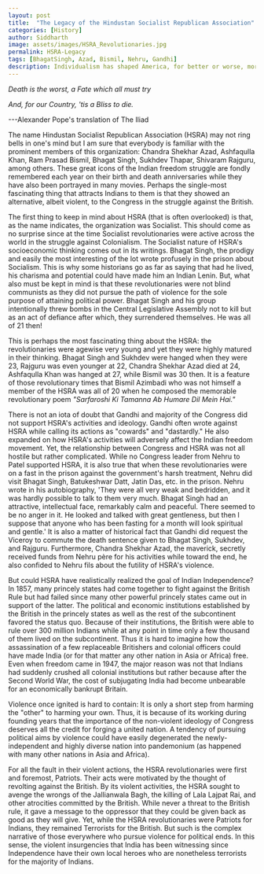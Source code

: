 ```yaml
---
layout: post
title:  "The Legacy of the Hindustan Socialist Republican Association"
categories: [History]
author: Siddharth
image: assets/images/HSRA_Revolutionaries.jpg
permalink: HSRA-Legacy
tags: [BhagatSingh, Azad, Bismil, Nehru, Gandhi]
description: Individualism has shaped America, for better or worse, more than any other ideology.
---
```

<i>Death is the worst, a Fate which all must try</i>

<i>And, for our Country, 'tis a Bliss to die.</i>

---Alexander Pope's translation of The Iliad 

The name Hindustan Socialist Republican Association (HSRA) may not ring bells in one's mind but I am sure that everybody is familiar with the prominent members of this organization: Chandra Shekhar Azad, Ashfaqulla Khan, Ram Prasad Bismil, Bhagat Singh, Sukhdev Thapar, Shivaram Rajguru, among others. These great icons of the Indian freedom struggle are fondly remembered each year on their birth and death anniversaries while they have also been portrayed in many movies. Perhaps the single-most fascinating thing that attracts Indians to them is that they showed an alternative, albeit violent, to the Congress in the struggle against the British.

The first thing to keep in mind about HSRA (that is often overlooked) is that, as the name indicates, the organization was Socialist. This should come as no surprise since at the time Socialist revolutionaries were active across the world in the struggle against Colonialism. The Socialist nature of HSRA's socioeconomic thinking comes out in its writings. Bhagat Singh, the prodigy and easily the most interesting of the lot wrote profusely in the prison about Socialism. This is why some historians go as far as saying that had he lived, his charisma and potential could have made him an Indian Lenin. But, what also must be kept in mind is that these revolutionaries were not blind communists as they did not pursue the path of violence for the sole purpose of attaining political power. Bhagat Singh and his group intentionally threw bombs in the Central Legislative Assembly not to kill but as an act of defiance after which, they surrendered themselves. He was all of 21 then!

This is perhaps the most fascinating thing about the HSRA: the revolutionaries were agewise very young and yet they were highly matured in their thinking. Bhagat Singh and Sukhdev were hanged when they were 23, Rajguru was even younger at 22, Chandra Shekhar Azad died at 24, Ashfaqulla Khan was hanged at 27, while Bismil was 30 then. It is a feature of those revolutionary times that Bismil Azimbadi who was not himself a member of the HSRA was all of 20 when he composed the memorable revolutionary poem <i>"Sarfaroshi Ki Tamanna Ab Humare Dil Mein Hai."</i>

There is not an iota of doubt that Gandhi and majority of the Congress did not support HSRA's activities and ideology. Gandhi often wrote against HSRA while calling its actions as "cowards" and "dastardly." He also expanded on how HSRA's activities will adversely affect the Indian freedom movement. Yet, the relationship between Congress and HSRA was not all hostile but rather complicated. While no Congress leader from Nehru to Patel supported HSRA, it is also true that when these revolutionaries were on a fast in the prison against the government's harsh treatment, Nehru did visit Bhagat Singh, Batukeshwar Datt, Jatin Das, etc. in the prison. Nehru wrote in his autobiography, 'They were all very weak and bedridden, and it was hardly possible to talk to them very much. Bhagat Singh had an attractive, intellectual face, remarkably calm and peaceful. There seemed to be no anger in it. He looked and talked with great gentleness, but then I suppose that anyone who has been fasting for a month will look spiritual and gentle.' It is also a matter of historical fact that Gandhi did request the Viceroy to commute the death sentence given to Bhagat Singh, Sukhdev, and Rajguru. Furthermore, Chandra Shekhar Azad, the maverick, secretly received funds from Nehru père for his activities while toward the end, he also confided to Nehru fils about the futility of HSRA's violence.

But could HSRA have realistically realized the goal of Indian Independence? In 1857, many princely states had come together to fight against the British Rule but had failed since many other powerful princely states came out in support of the latter. The political and economic institutions established by the British in the princely states as well as the rest of the subcontinent favored the status quo. Because of their institutions, the British were able to rule over 300 million Indians while at any point in time only a few thousand of them lived on the subcontinent. Thus it is hard to imagine how the assassination of a few replaceable Britishers and colonial officers could have made India (or for that matter any other nation in Asia or Africa) free. Even when freedom came in 1947, the major reason was not that Indians had suddenly crushed all colonial institutions but rather because after the Second World War, the cost of subjugating India had become unbearable for an economically bankrupt Britain.  

Violence once ignited is hard to contain: It is only a short step from harming the "other" to harming your own. Thus, it is because of its working during founding years that the importance of the non-violent ideology of Congress deserves all the credit for forging a united nation. A tendency of pursuing political aims by violence could have easily degenerated the newly-independent and highly diverse nation into pandemonium (as happened with many other nations in Asia and Africa). 

For all the fault in their violent actions, the HSRA revolutionaries were first and foremost, Patriots. Their acts were motivated by the thought of revolting against the British. By its violent activities, the HSRA sought to avenge the wrongs of the Jallianwala Bagh, the killing of Lala Lajpat Rai, and other atrocities committed by the British. While never a threat to the British rule, it gave a message to the oppressor that they could be given back as good as they will give. Yet, while the HSRA revolutionaries were Patriots for Indians, they remained Terrorists for the British. But such is the complex narrative of those everywhere who pursue violence for political ends. In this sense, the violent insurgencies that India has been witnessing since Independence have their own local heroes who are nonetheless terrorists for the majority of Indians.


